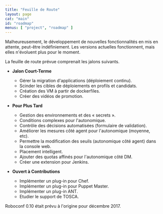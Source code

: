 ```yaml
---
title: "Feuille de Route"
layout: page
cat: "main"
id: "roadmap"
menus: [ "project", "roadmap" ]
---
```


Malheureusement, le développement de nouvelles fonctionnalités en mis en attente,
peut-être indéfiniement. Les versions actuelles fonctionnent, mais elles n'évoluent
plus pour le moment.

La feuille de route prévue comprenait les jalons suivants.


* **Jalon Court-Terme**

	* Gérer la migration d'applications (déploiement continu).
	* Scinder les cibles de déploiements en profils et candidats.
	* Création des VM à partir de dockerfiles.
	* Créer des vidéos de promotion.


* **Pour Plus Tard**

	* Gestion des environnements et des « secrets ».
	* Conditions complexes pour l'autonomique.
	* Contrôle des décisions automatisées (formulaire de validation).
	* Améliorer les mesures côté agent pour l'autonomique (moyenne, etc).
	* Permettre la modification des seuils (autonomique côté agent) dans la console web.
	* Placement intelligent.
	* Ajouter des quotas affinés pour l'autonomique côté DM.
	* Créer une extension pour Jenkins.


* **Ouvert à Contributions**

	* Implémenter un plug-in pour Chef.
	* Implémenter un plug-in pour Puppet Master.
	* Implémenter un plug-in ANT.
	* Etudier le support de TOSCA.


Roboconf 0.10 était prévu à l'origine pour décembre 2017.
